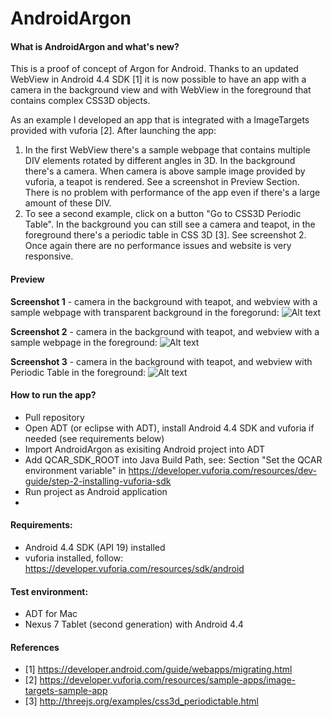 AndroidArgon
============

#### What is AndroidArgon and what's new?

This is a proof of concept of Argon for Android. Thanks to an updated WebView in Android 4.4 SDK [1] it is now possible to have an app with a camera in the background view and with WebView in the foreground that contains complex CSS3D objects. 

As an example I developed an app that is integrated with a ImageTargets provided with vuforia [2]. After launching the app:

1. In the first WebView there's a sample webpage that contains multiple DIV elements rotated by different angles in 3D. In the background there's a camera. When camera is above sample image provided by vuforia, a teapot is rendered. See a screenshot in Preview Section. There is no problem with performance of the app even if there's a large amount of these DIV. 
2. To see a second example, click on a button "Go to CSS3D Periodic Table". In the background you can still see a camera and teapot, in the foreground there's a periodic table in CSS 3D [3]. See screenshot 2.
Once again there are no performance issues and website is very responsive. 


#### Preview

**Screenshot 1** - camera in the background with teapot, and webview with a sample webpage with transparent background in the foregorund:
![Alt text](https://raw2.github.com/pkwiecien/AndroidArgon/master/screenshots/device-2014-01-09-113733.png "Screenshot 1 - camera in the background with teapot, and webview with a sample webpage with transparent background in the foregorund")

**Screenshot 2** - camera in the background with teapot, and webview with a sample webpage in the foreground:
![Alt text](https://raw.github.com/pkwiecien/AndroidArgon/master/screenshots/device-2013-12-09-122533.jpg "Screenshot 2 - camera in the background with teapot, and webview with a sample webpage in the foreground")

**Screenshot 3** - camera in the background with teapot, and webview with Periodic Table in the foreground:
![Alt text](https://raw.github.com/pkwiecien/AndroidArgon/master/screenshots/device-2013-12-09-122623.jpg "Screenshot 3 - camera in the background with teapot, and webview with Periodic Table in the foreground")

#### How to run the app?
* Pull repository
* Open ADT (or eclipse with ADT), install Android 4.4 SDK and vuforia if needed (see requirements below)
* Import AndroidArgon as exisiting Android project into ADT
* Add QCAR_SDK_ROOT into Java Build Path, see: Section "Set the QCAR environment variable" 
in https://developer.vuforia.com/resources/dev-guide/step-2-installing-vuforia-sdk
* Run project as Android application
* 
#### Requirements:
* Android 4.4 SDK (API 19) installed
* vuforia installed, follow: https://developer.vuforia.com/resources/sdk/android

#### Test environment:
* ADT for Mac
* Nexus 7 Tablet (second generation) with Android 4.4 

#### References

* [1] https://developer.android.com/guide/webapps/migrating.html
* [2] https://developer.vuforia.com/resources/sample-apps/image-targets-sample-app
* [3] http://threejs.org/examples/css3d_periodictable.html
